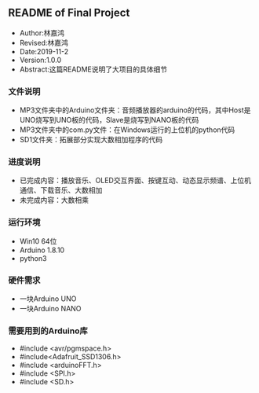 ## README of Final Project
- Author:林嘉鸿
- Revised:林嘉鸿
- Date:2019-11-2
- Version:1.0.0
- Abstract:这篇README说明了大项目的具体细节

### 文件说明
- MP3文件夹中的Arduino文件夹：音频播放器的arduino的代码，其中Host是UNO烧写到UNO板的代码，Slave是烧写到NANO板的代码
- MP3文件夹中的com.py文件：在Windows运行的上位机的python代码
- SD1文件夹：拓展部分实现大数相加程序的代码

### 进度说明
- 已完成内容：播放音乐、OLED交互界面、按键互动、动态显示频谱、上位机通信、下载音乐、大数相加
- 未完成内容：大数相乘

### 运行环境
- Win10 64位
- Arduino 1.8.10
- python3

### 硬件需求
- 一块Arduino UNO
- 一块Arduino NANO

### 需要用到的Arduino库
- #include <avr/pgmspace.h>
- #include<Adafruit_SSD1306.h>
- #include <arduinoFFT.h>
- #include <SPI.h>
- #include <SD.h>
